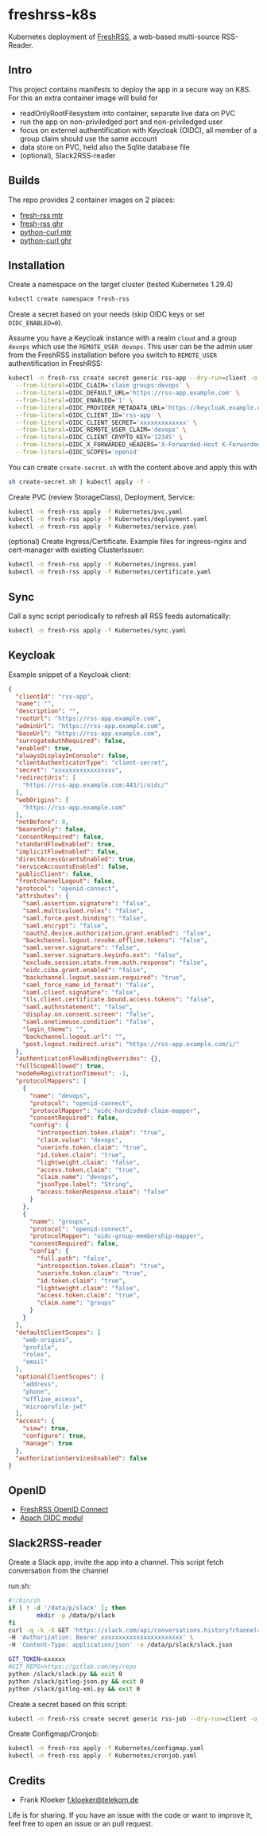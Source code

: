 # freshrss-k8s

Kubernetes deployment of [FreshRSS](https://github.com/FreshRSS/FreshRSS), a web-based multi-source RSS-Reader.

## Intro

This project contains manifests to deploy the app in a secure way on K8S. For this an extra container image will build for

- readOnlyRootFilesystem into container, separate live data on PVC
- run the app on non-priviledged port and non-priviledged user
- focus on externel authentification with Keycloak (OIDC), all member of a group claim should use the same account
- data store on PVC, held also the Sqlite database file
- (optional), Slack2RSS-reader

## Builds

The repo provides 2 container images on 2 places:

- [fresh-rss mtr](https://mtr.devops.telekom.de/repository/mcsps/fresh-rss)
- [fresh-rss ghr](https://github.com/users/eumel8/packages/container/package/freshrss-k8s/fresh-rss)
- [python-curl mtr](https://mtr.devops.telekom.de/repository/mcsps/python-curl)
- [python-curl ghr](https://github.com/users/eumel8/packages/container/package/freshrss-k8s/python-curl)

## Installation

Create a namespace on the target cluster (tested Kubernetes 1.29.4)

```bash
kubectl create namespace fresh-rss
```

Create a secret based on your needs (skip OIDC keys or set `OIDC_ENABLED=0`).

Assume you have a Keycloak instance with a realm `cloud` and a group `devops` which use the `REMOTE_USER devops`. This user can be the admin user from the FreshRSS installation before you switch to `REMOTE_USER` authentification in FreshRSS:

```bash
kubectl -n fresh-rss create secret generic rss-app --dry-run=client -o yaml \
  --from-literal=OIDC_CLAIM='claim groups:devops' \
  --from-literal=OIDC_DEFAULT_URL='https://rss-app.example.com' \
  --from-literal=OIDC_ENABLED='1' \
  --from-literal=OIDC_PROVIDER_METADATA_URL='https://keycloak.example.com/auth/realms/cloud/.well-known/openid-configuration' \
  --from-literal=OIDC_CLIENT_ID='rss-app' \
  --from-literal=OIDC_CLIENT_SECRET='xxxxxxxxxxxxx' \
  --from-literal=OIDC_REMOTE_USER_CLAIM='devops' \
  --from-literal=OIDC_CLIENT_CRYPTO_KEY='12345' \
  --from-literal=OIDC_X_FORWARDED_HEADERS='X-Forwarded-Host X-Forwarded-Port X-Forwarded-Proto' \
  --from-literal=OIDC_SCOPES='openid'
```


You can create `create-secret.sh` with the content above and apply this with

```bash
sh create-secret.sh | kubectl apply -f -
```

Create PVC (review StorageClass), Deployment, Service:

```bash
kubectl -n fresh-rss apply -f Kubernetes/pvc.yaml
kubectl -n fresh-rss apply -f Kubernetes/deployment.yaml
kubectl -n fresh-rss apply -f Kubernetes/service.yaml
```

(optional) Create Ingress/Certificate. Example files for ingress-nginx and cert-manager with existing ClusterIssuer:

```bash
kubectl -n fresh-rss apply -f Kubernetes/ingress.yaml
kubectl -n fresh-rss apply -f Kubernetes/certificate.yaml
```

## Sync

Call a sync script periodically to refresh all RSS feeds automatically:

```bash
kubectl -n fresh-rss apply -f Kubernetes/sync.yaml
```

## Keycloak

Example snippet of a Keycloak client:

```json
{
  "clientId": "rss-app",
  "name": "",
  "description": "",
  "rootUrl": "https://rss-app.example.com",
  "adminUrl": "https://rss-app.example.com",
  "baseUrl": "https://rss-app.example.com",
  "surrogateAuthRequired": false,
  "enabled": true,
  "alwaysDisplayInConsole": false,
  "clientAuthenticatorType": "client-secret",
  "secret": "xxxxxxxxxxxxxxxxx",
  "redirectUris": [
    "https://rss-app.example.com:443/i/oidc/"
  ],
  "webOrigins": [
    "https://rss-app.example.com"
  ],
  "notBefore": 0,
  "bearerOnly": false,
  "consentRequired": false,
  "standardFlowEnabled": true,
  "implicitFlowEnabled": false,
  "directAccessGrantsEnabled": true,
  "serviceAccountsEnabled": false,
  "publicClient": false,
  "frontchannelLogout": false,
  "protocol": "openid-connect",
  "attributes": {
    "saml.assertion.signature": "false",
    "saml.multivalued.roles": "false",
    "saml.force.post.binding": "false",
    "saml.encrypt": "false",
    "oauth2.device.authorization.grant.enabled": "false",
    "backchannel.logout.revoke.offline.tokens": "false",
    "saml.server.signature": "false",
    "saml.server.signature.keyinfo.ext": "false",
    "exclude.session.state.from.auth.response": "false",
    "oidc.ciba.grant.enabled": "false",
    "backchannel.logout.session.required": "true",
    "saml_force_name_id_format": "false",
    "saml.client.signature": "false",
    "tls.client.certificate.bound.access.tokens": "false",
    "saml.authnstatement": "false",
    "display.on.consent.screen": "false",
    "saml.onetimeuse.condition": "false",
    "login_theme": "",
    "backchannel.logout.url": "",
    "post.logout.redirect.uris": "https://rss-app.example.com/i/"
  },
  "authenticationFlowBindingOverrides": {},
  "fullScopeAllowed": true,
  "nodeReRegistrationTimeout": -1,
  "protocolMappers": [
    {
      "name": "devops",
      "protocol": "openid-connect",
      "protocolMapper": "oidc-hardcoded-claim-mapper",
      "consentRequired": false,
      "config": {
        "introspection.token.claim": "true",
        "claim.value": "devops",
        "userinfo.token.claim": "true",
        "id.token.claim": "true",
        "lightweight.claim": "false",
        "access.token.claim": "true",
        "claim.name": "devops",
        "jsonType.label": "String",
        "access.tokenResponse.claim": "false"
      }
    },
    {
      "name": "groups",
      "protocol": "openid-connect",
      "protocolMapper": "oidc-group-membership-mapper",
      "consentRequired": false,
      "config": {
        "full.path": "false",
        "introspection.token.claim": "true",
        "userinfo.token.claim": "true",
        "id.token.claim": "true",
        "lightweight.claim": "false",
        "access.token.claim": "true",
        "claim.name": "groups"
      }
    }
  ],
  "defaultClientScopes": [
    "web-origins",
    "profile",
    "roles",
    "email"
  ],
  "optionalClientScopes": [
    "address",
    "phone",
    "offline_access",
    "microprofile-jwt"
  ],
  "access": {
    "view": true,
    "configure": true,
    "manage": true
  },
  "authorizationServicesEnabled": false
}
```

## OpenID

- [FreshRSS OpenID Connect](https://freshrss.github.io/FreshRSS/en/admins/16_OpenID-Connect.html)
- [Apach OIDC modul](https://auth.docs.cern.ch/user-documentation/oidc/apache/)

## Slack2RSS-reader

Create a Slack app, invite the app into a channel. This script fetch conversation from the channel

run.sh:

```bash
#!/bin/sh
if [ ! -d '/data/p/slack' ]; then
        mkdir -p /data/p/slack
fi
curl -q -k -X GET 'https://slack.com/api/conversations.history?channel=XXXXX' \
-H 'Authorization: Bearer xxxxxxxxxxxxxxxxxxxxxxx' \
-H 'Content-Type: application/json' -o /data/p/slack/slack.json

GIT_TOKEN=xxxxxx
#GIT_REPO=https://gitlab.com/my/repo
python /slack/slack.py && exit 0
python /slack/gitlog-json.py && exit 0
python /slack/gitlog-xml.py && exit 0
```

Create a secret based on this script:

```bash
kubectl -n fresh-rss create secret generic rss-job --dry-run=client -o yaml --from-file run.sh 
```

Create Configmap/Cronjob:

```bash
kubectl -n fresh-rss apply -f Kubernetes/configmap.yaml
kubectl -n fresh-rss apply -f Kubernetes/cronjob.yaml
```

## Credits

* Frank Kloeker <f.kloeker@telekom.de>

Life is for sharing. If you have an issue with the code or want to improve it, feel free to open an issue or an pull
request.

